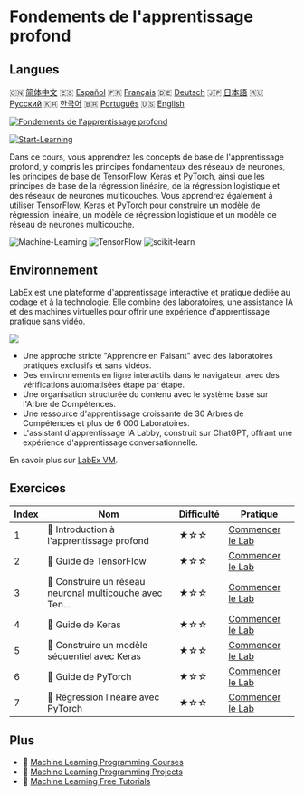 # Fondements de l'apprentissage profond

## Langues

🇨🇳 [简体中文](README_zh.md) 🇪🇸 [Español](README_es.md) 🇫🇷 [Français](README_fr.md) 🇩🇪 [Deutsch](README_de.md) 🇯🇵 [日本語](README_ja.md) 🇷🇺 [Русский](README_ru.md) 🇰🇷 [한국어](README_ko.md) 🇧🇷 [Português](README_pt.md) 🇺🇸 [English](README.md) 

[![Fondements de l'apprentissage profond](https://cover-creator.labex.io/foundations-of-deep-learning.png?lang=fr)](https://labex.io/fr/courses/foundations-of-deep-learning)

[![Start-Learning](https://img.shields.io/badge/Start-Learning-whitesmoke?style=for-the-badge)](https://labex.io/fr/courses/foundations-of-deep-learning)

Dans ce cours, vous apprendrez les concepts de base de l'apprentissage profond, y compris les principes fondamentaux des réseaux de neurones, les principes de base de TensorFlow, Keras et PyTorch, ainsi que les principes de base de la régression linéaire, de la régression logistique et des réseaux de neurones multicouches. Vous apprendrez également à utiliser TensorFlow, Keras et PyTorch pour construire un modèle de régression linéaire, un modèle de régression logistique et un modèle de réseau de neurones multicouche.

![Machine-Learning](https://img.shields.io/badge/Machine-Learning-whitesmoke?style=for-the-badge&logo=machine-learning)
![TensorFlow](https://img.shields.io/badge/TensorFlow-whitesmoke?style=for-the-badge&logo=tensorflow)
![scikit-learn](https://img.shields.io/badge/scikit-learn-whitesmoke?style=for-the-badge&logo=scikit-learn)


## Environnement

LabEx est une plateforme d'apprentissage interactive et pratique dédiée au codage et à la technologie. Elle combine des laboratoires, une assistance IA et des machines virtuelles pour offrir une expérience d'apprentissage pratique sans vidéo.

![](https://tutorial-screenshot.getvm.io/images/vm-1725247253.png)

- Une approche stricte "Apprendre en Faisant" avec des laboratoires pratiques exclusifs et sans vidéos.
- Des environnements en ligne interactifs dans le navigateur, avec des vérifications automatisées étape par étape.
- Une organisation structurée du contenu avec le système basé sur l'Arbre de Compétences.
- Une ressource d'apprentissage croissante de 30 Arbres de Compétences et plus de 6 000 Laboratoires.
- L'assistant d'apprentissage IA Labby, construit sur ChatGPT, offrant une expérience d'apprentissage conversationnelle.

En savoir plus sur [LabEx VM](https://support.labex.io/using-labex/virtual-machine).

## Exercices

|   Index | Nom                                                      | Difficulté   | Pratique                                                                                                                            |
|---------|----------------------------------------------------------|--------------|-------------------------------------------------------------------------------------------------------------------------------------|
|       1 | 📖 Introduction à l'apprentissage profond                | ★☆☆          | <a target='_blank' href='https://labex.io/fr/labs/ml-introduction-to-deep-learning-20790'>Commencer le Lab</a>                      |
|       2 | 📖 Guide de TensorFlow                                   | ★☆☆          | <a target='_blank' href='https://labex.io/fr/labs/ml-guide-of-tensorflow-20777'>Commencer le Lab</a>                                |
|       3 | 📖 Construire un réseau neuronal multicouche avec Ten... | ★☆☆          | <a target='_blank' href='https://labex.io/fr/labs/ml-building-multilayer-neural-network-with-tensorflow-20750'>Commencer le Lab</a> |
|       4 | 📖 Guide de Keras                                        | ★☆☆          | <a target='_blank' href='https://labex.io/fr/labs/ml-guide-of-keras-20775'>Commencer le Lab</a>                                     |
|       5 | 📖 Construire un modèle séquentiel avec Keras            | ★☆☆          | <a target='_blank' href='https://labex.io/fr/labs/ml-build-a-sequential-model-with-keras-20751'>Commencer le Lab</a>                |
|       6 | 📖 Guide de PyTorch                                      | ★☆☆          | <a target='_blank' href='https://labex.io/fr/labs/ml-guide-of-pytorch-20776'>Commencer le Lab</a>                                   |
|       7 | 📖 Régression linéaire avec PyTorch                      | ★☆☆          | <a target='_blank' href='https://labex.io/fr/labs/ml-linear-regression-with-pytorch-20798'>Commencer le Lab</a>                     |

## Plus

- 🔗 [Machine Learning Programming Courses](https://github.com/labex-labs/awesome-programming-courses)
- 🔗 [Machine Learning Programming Projects](https://github.com/labex-labs/awesome-programming-projects)
- 🔗 [Machine Learning Free Tutorials](https://github.com/labex-labs/ml-free-tutorials)

